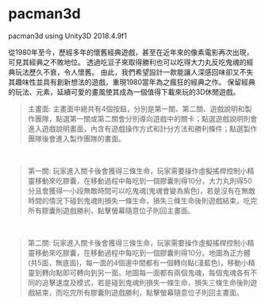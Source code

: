 # pacman3d
pacman3d using Unity3D 2018.4.9f1

從1980年至今，歷經多年的懷舊經典遊戲，甚至在近年來的像素電影再次出現，可見其經典之不敗地位。
透過吃豆子來取得勝利也可以吃得大力丸反吃鬼魂的經典玩法歷久不衰，令人懷舊。
由此，我們希望設計一款能讓人深感回味卻又不失其趣味性並具有創新想法的遊戲，重現1980當年為之瘋狂的經典之作。
保留經典的玩法、元素，延續可愛的畫風使其成為一個值得下載來玩的3D休閒遊戲。
>主畫面: 主畫面中總共有4個按鈕，分別是第一關、第二關、遊戲說明和製作團隊，點選第一關或第二關會分別導向遊戲中的關卡；點選遊戲說明則會進入遊戲說明畫面，內含有遊戲操作方式和計分方法和勝利條件；點選製作團隊後會進入製作團隊的畫面。
</br>

>第一關: 玩家進入關卡後會獲得三條生命，玩家需要操作虛擬搖桿控制小精靈移動來吃膠囊，在移動過程中每吃到一個膠囊則得10分，大力丸則得50分且會獲得一小段無敵時間可以吃鬼魂(鬼魂會變為紫色)，若是沒有在無敵時間的情況下碰到鬼魂則損失一條生命，損失三條生命後則遊戲結束，吃完所有膠囊則遊戲勝利，點擊螢幕隨意位子則回主畫面。
</br>

>第二關: 玩家進入關卡後會獲得三條生命，玩家需要操作虛擬搖桿控制小精靈移動來吃膠囊，在移動過程中每吃到一個膠囊則得10分。地圖為正方體(共5面，無底面)，每一面的4個邊中間都有一個轉向點(淺藍色)，移動小精靈到轉向點即可轉向到另一面。地圖每一面都有兩個鬼魂，每個鬼魂各有不同的追擊速度及模式，若是碰到鬼魂則損失一條生命，損失三條生命後則遊戲結束，而吃完所有膠囊則遊戲勝利，點擊螢幕隨意位子則回主畫面。
